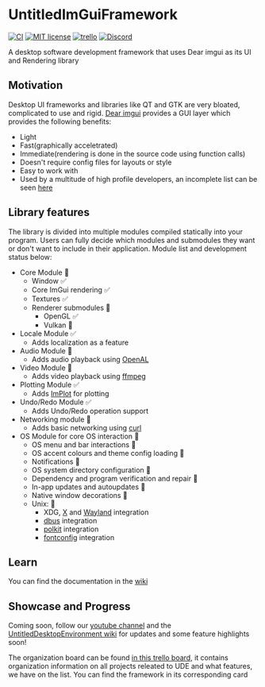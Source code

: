 # UntitledImGuiFramework
[![CI](https://github.com/MadLadSquad/UntitledImGuiFramework/actions/workflows/ci.yaml/badge.svg?branch=master)](https://github.com/MadLadSquad/UntitledImGuiFramework/actions/workflows/ci.yaml)
[![MIT license](https://img.shields.io/badge/License-MIT-blue.svg)](https://lbesson.mit-license.org/)
[![trello](https://img.shields.io/badge/Trello-UDE-blue])](https://trello.com/b/HmfuRY2K/untitleddesktop)
[![Discord](https://img.shields.io/discord/717037253292982315.svg?label=&logo=discord&logoColor=ffffff&color=7389D8&labelColor=6A7EC2)](https://discord.gg/4wgH8ZE)

A desktop software development framework that uses Dear imgui as its UI and Rendering library

## Motivation
Desktop UI frameworks and libraries like QT and GTK are very bloated, complicated to use and rigid. [Dear imgui](https://github.com/ocornut/imgui) provides a GUI layer which provides the following benefits:
- Light
- Fast(graphically acceletrated)
- Immediate(rendering is done in the source code using function calls)
- Doesn't require config files for layouts or style
- Easy to work with
- Used by a multitude of high profile developers, an incomplete list can be seen [here](https://github.com/ocornut/imgui/wiki/Software-using-dear-imgui)

## Library features
The library is divided into multiple modules compiled statically into your program. Users can fully decide which modules and submodules they want or don't want to include in their application. Module list and development status below:
- Core Module 🚧
  - Window ✅
  - Core ImGui rendering ✅
  - Textures ✅
  - Renderer submodules 🚧 
    - OpenGL ✅
    - Vulkan 🚧
- Locale Module ✅
  - Adds localization as a feature
- Audio Module 🚧
  - Adds audio playback using [OpenAL](https://www.openal.org/)
- Video Module 🚧
  - Adds video playback using [ffmpeg](https://ffmpeg.org/)
- Plotting Module ✅
  - Adds [ImPlot](https://github.com/epezent/implot) for plotting
- Undo/Redo Module ✅
  - Adds Undo/Redo operation support
- Networking module 🚧
  - Adds basic networking using [curl](https://curl.se/)
- OS Module for core OS interaction 🚧
  - OS menu and bar interactions 🚧
  - OS accent colours and theme config loading 🚧
  - Notifications 🚧
  - OS system directory configuration 🚧
  - Dependency and program verification and repair 🚧
  - In-app updates and autoupdates 🚧
  - Native window decorations 🚧
  - Unix: 🚧
    - XDG, [X](http://www.x.org/) and [Wayland](https://wayland.freedesktop.org/) integration
    - [dbus](https://www.freedesktop.org/wiki/Software/dbus/) integration
    - [polkit](https://www.freedesktop.org/wiki/Software/PolicyKit/) integration
    - [fontconfig](https://www.freedesktop.org/wiki/Software/fontconfig/) integration

## Learn
You can find the documentation in the [wiki](https://github.com/MadLadSquad/UntitledImGuiFramework/wiki)

## Showcase and Progress
Coming soon, follow our [youtube channel](https://www.youtube.com/channel/UCWKEvueStyfeMGnkvVJuGxQ) and the 
[UntitledDesktopEnvironment wiki](https://trello.com/b/HmfuRY2K/untitleddesktop) for updates and some feature highlights soon!

The organization board can be found [in this trello board](https://trello.com/b/HmfuRY2K/untitleddesktop), it contains organization information 
on all projects releated to UDE and what features, we have on the list. You can find the framework in its corresponding card
